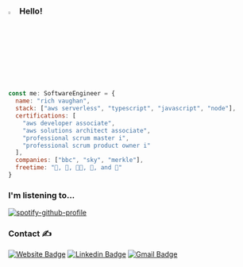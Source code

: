 ### <img src="https://raw.githubusercontent.com/aemmadi/aemmadi/master/wave.gif" width="3.65%"> Hello!

```javascript
const me: SoftwareEngineer = {
  name: "rich vaughan",
  stack: ["aws serverless", "typescript", "javascript", "node"],
  certifications: [
    "aws developer associate", 
    "aws solutions architect associate",
    "professional scrum master i", 
    "professional scrum product owner i"
  ],
  companies: ["bbc", "sky", "merkle"],
  freetime: "🎿, 🎵, 👨‍💻, 🎸, and 🐶"
}
```

### I'm listening to...

[![spotify-github-profile](https://spotify-github-profile.vercel.app/api/view?uid=rvaughan&cover_image=true&theme=default)](https://spotify-github-profile.vercel.app/api/view?uid=rvaughan&redirect=true)

### Contact ✍️

[![Website Badge](https://img.shields.io/badge/-richvaughan.co.uk-3a4660?style=flat&logo=apple-music&logoColor=white&link=https://www.richvaughan.co.uk)](https://www.richvaughan.co.uk) [![Linkedin Badge](https://img.shields.io/badge/-rich--vaughan-0077B5?style=flat&logo=Linkedin&logoColor=white&link=https://www.linkedin.com/in/rich-vaughan/)](https://www.linkedin.com/in/rich-vaughan/) [![Gmail Badge](https://img.shields.io/badge/-richard.vaughan16@btinternet.com-d14836?style=flat&logo=Gmail&logoColor=white&link=mailto:richard.vaughan16@btinternet.com)](mailto:richard.vaughan16@btinternet.com)
